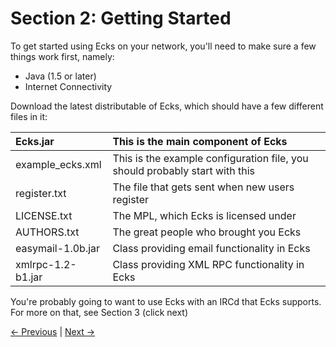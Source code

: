 # Section 2: Getting Started #

To get started using Ecks on your network, you'll need to make sure a few things work first, namely:
  * Java (1.5 or later)
  * Internet Connectivity

Download the latest distributable of Ecks, which should have a few different files in it:

| Ecks.jar | This is the main component of Ecks |
|:---------|:-----------------------------------|
| example\_ecks.xml | This is the example configuration file, you should probably start with this |
| register.txt | The file that gets sent when new users register |
| LICENSE.txt | The MPL, which Ecks is licensed under |
| AUTHORS.txt | The great people who brought you Ecks |
| easymail-1.0b.jar | Class providing email functionality in Ecks |
| xmlrpc-1.2-b1.jar | Class providing XML RPC functionality in Ecks |

You're probably going to want to use Ecks with an IRCd that Ecks supports. For more on that, see Section 3 (click next)


[<- Previous](EcksGuideWhatIs.md) | [Next ->](EcksGuideIRCDGuide.md)























